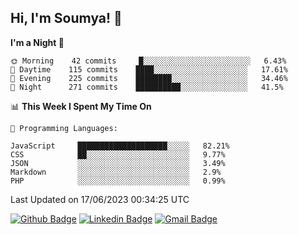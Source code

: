 ## Hi, I'm Soumya! 👋

<!--START_SECTION:waka-->
**I'm a Night 🦉** 

```text
🌞 Morning    42 commits     █░░░░░░░░░░░░░░░░░░░░░░░░   6.43% 
🌆 Daytime    115 commits    ████░░░░░░░░░░░░░░░░░░░░░   17.61% 
🌃 Evening    225 commits    ████████░░░░░░░░░░░░░░░░░   34.46% 
🌙 Night      271 commits    ██████████░░░░░░░░░░░░░░░   41.5%

```


📊 **This Week I Spent My Time On** 

```text
💬 Programming Languages: 

JavaScript     ████████████████████░░░░░   82.21% 
CSS            ██░░░░░░░░░░░░░░░░░░░░░░░   9.77% 
JSON           ░░░░░░░░░░░░░░░░░░░░░░░░░   3.49% 
Markdown       ░░░░░░░░░░░░░░░░░░░░░░░░░   2.9% 
PHP            ░░░░░░░░░░░░░░░░░░░░░░░░░   0.99%
```


 Last Updated on 17/06/2023 00:34:25 UTC
<!--END_SECTION:waka-->

[![Github Badge](https://img.shields.io/badge/-rubyruins-grey?style=for-the-badge&logo=github&logoColor=white&link=https://github.com/rubyruins/)](https://www.github.com/rubyruins/) 
[![Linkedin Badge](https://img.shields.io/badge/-Soumya%20Parekh-0072b1?style=for-the-badge&logo=Linkedin&logoColor=white&link=https://www.linkedin.com/in/Soumya-Parekh/)](https://www.linkedin.com/in/Soumya-Parekh/) 
[![Gmail Badge](https://img.shields.io/badge/-soumyaparekh.me@gmail.com-c14438?style=for-the-badge&logo=Gmail&logoColor=white&link=mailto:soumyaparekh.me@gmail.com)](mailto:soumyaparekh.me@gmail.com) 
